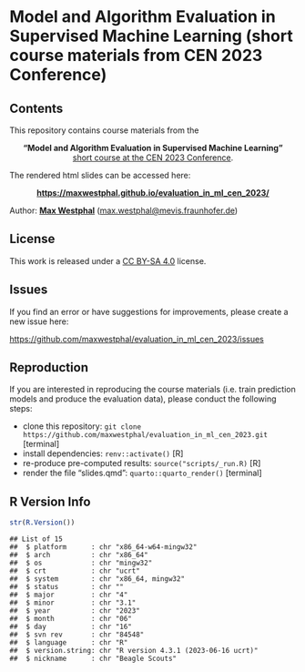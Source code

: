 
# Model and Algorithm Evaluation in Supervised Machine Learning (short course materials from CEN 2023 Conference)

<!-- badges: start -->
<!-- badges: end -->

## Contents

This repository contains course materials from the

<center>

**“Model and Algorithm Evaluation in Supervised Machine Learning”**
</br> [short course at the CEN 2023
Conference](https://cen2023.github.io/home/courses.html#Model_and_Algorithm_Evaluation_in_Supervised_Machine_Learning).

</center>
The rendered html slides can be accessed here:
<center>

**<https://maxwestphal.github.io/evaluation_in_ml_cen_2023/>**

</center>

Author: [**Max Westphal**](https://www.linkedin.com/in/maxwestphal/)
(<max.westphal@mevis.fraunhofer.de>)

## License

This work is released under a [CC BY-SA
4.0](https://creativecommons.org/licenses/by-sa/4.0/) license.

## Issues

If you find an error or have suggestions for improvements, please create
a new issue here:

<https://github.com/maxwestphal/evaluation_in_ml_cen_2023/issues>

## Reproduction

If you are interested in reproducing the course materials (i.e. train
prediction models and produce the evaluation data), please conduct the
following steps:

- clone this repository:
  `git clone https://github.com/maxwestphal/evaluation_in_ml_cen_2023.git`
  \[terminal\]
- install dependencies: `renv::activate()` \[R\]
- re-produce pre-computed results: `source("scripts/_run.R)` \[R\]
- render the file “slides.qmd”: `quarto::quarto_render()` \[terminal\]

## R Version Info

``` r
str(R.Version())
```

    ## List of 15
    ##  $ platform      : chr "x86_64-w64-mingw32"
    ##  $ arch          : chr "x86_64"
    ##  $ os            : chr "mingw32"
    ##  $ crt           : chr "ucrt"
    ##  $ system        : chr "x86_64, mingw32"
    ##  $ status        : chr ""
    ##  $ major         : chr "4"
    ##  $ minor         : chr "3.1"
    ##  $ year          : chr "2023"
    ##  $ month         : chr "06"
    ##  $ day           : chr "16"
    ##  $ svn rev       : chr "84548"
    ##  $ language      : chr "R"
    ##  $ version.string: chr "R version 4.3.1 (2023-06-16 ucrt)"
    ##  $ nickname      : chr "Beagle Scouts"
